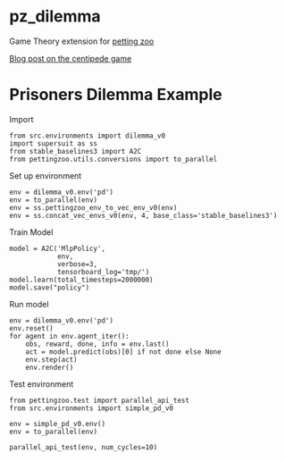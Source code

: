 pz_dilemma
==============================

Game Theory extension for [petting zoo](https://www.pettingzoo.ml/third_party_envs)

[Blog post on the centipede game](https://medium.com/@arjunprakash_18193/cycling-centipedes-and-multi-agent-reinforcement-learning-5cf3c5d9ebd7)

# Prisoners Dilemma Example

Import
```
from src.environments import dilemma_v0
import supersuit as ss
from stable_baselines3 import A2C
from pettingzoo.utils.conversions import to_parallel
```

Set up environment
```
env = dilemma_v0.env('pd')
env = to_parallel(env)
env = ss.pettingzoo_env_to_vec_env_v0(env)
env = ss.concat_vec_envs_v0(env, 4, base_class='stable_baselines3')
```


Train Model
```
model = A2C('MlpPolicy',
            env,
            verbose=3,
            tensorboard_log='tmp/')
model.learn(total_timesteps=2000000)
model.save("policy")
```

Run model
```
env = dilemma_v0.env('pd')
env.reset()
for agent in env.agent_iter():
    obs, reward, done, info = env.last()
    act = model.predict(obs)[0] if not done else None
    env.step(act)
    env.render()
```

Test environment
```
from pettingzoo.test import parallel_api_test
from src.environments import simple_pd_v0

env = simple_pd_v0.env()
env = to_parallel(env)

parallel_api_test(env, num_cycles=10)
```
